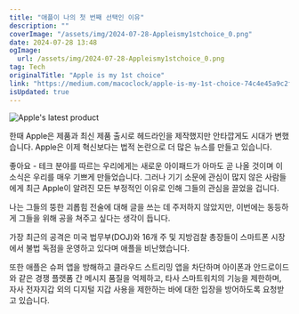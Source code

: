 ```yaml
---
title: "애플이 나의 첫 번째 선택인 이유"
description: ""
coverImage: "/assets/img/2024-07-28-Appleismy1stchoice_0.png"
date: 2024-07-28 13:48
ogImage:
  url: /assets/img/2024-07-28-Appleismy1stchoice_0.png
tag: Tech
originalTitle: "Apple is my 1st choice"
link: "https://medium.com/macoclock/apple-is-my-1st-choice-74c4e45a9c2f"
isUpdated: true
---
```


![Apple's latest product](/assets/img/2024-07-28-Appleismy1stchoice_0.png)

한때 Apple은 제품과 최신 제품 출시로 헤드라인을 제작했지만 안타깝게도 시대가 변했습니다. Apple은 이제 혁신보다는 법적 논란으로 더 많은 뉴스를 만들고 있습니다.

좋아요 - 테크 분야를 따르는 우리에게는 새로운 아이패드가 아마도 곧 나올 것이며 이 소식은 우리를 매우 기쁘게 만들었습니다. 그러나 기기 소문에 관심이 많지 않은 사람들에게 최근 Apple이 알려진 모든 부정적인 이유로 인해 그들의 관심을 끌었을 겁니다.

나는 그들의 뚱한 괴롭힘 전술에 대해 글을 쓰는 데 주저하지 않았지만, 이번에는 동등하게 그들을 위해 공을 쳐주고 싶다는 생각이 듭니다.

<div class="content-ad"></div>

가장 최근의 공격은 미국 법무부(DOJ)와 16개 주 및 지방검찰 총장들이 스마트폰 시장에서 불법 독점을 운영하고 있다며 애플을 비난했습니다.

또한 애플은 슈퍼 앱을 방해하고 클라우드 스트리밍 앱을 차단하며 아이폰과 안드로이드와 같은 경쟁 플랫폼 간 메시지 품질을 억제하고, 타사 스마트워치의 기능을 제한하며, 자사 전자지갑 외의 디지털 지갑 사용을 제한하는 바에 대한 입장을 방어하도록 요청받고 있습니다.

